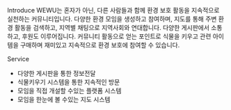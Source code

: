 
Introduce
WEWU는 혼자가 아닌, 다른 사람들과 함께 환경 보호 활동을 지속적으로 실천하는 커뮤니티입니다. 다양한 환경 모임을 생성하고 참여하며, 지도를 통해 주변 환경 활동을 검색하고, 지역별 채팅으로 지역사회와 연대합니다. 
다양한 게시판에서 소통하고, 후원도 이루어집니다. 커뮤니티 활동으로 얻는 포인트로 식물을 키우고 관련 아이템을 구매하며 재미있고 지속적으로 환경 보호에 참여할 수 있습니다.

Service
- 다양한 게시판을 통한 정보전달
- 식물키우기 시스템을 통한 지속적인 방문
- 모임을 직접 개설할 수있는 플랫폼 시스템
- 모임을 한눈에 볼 수있는 지도 시스템

